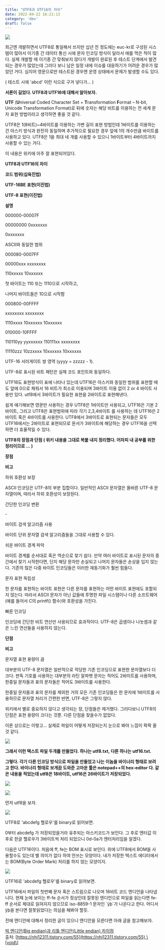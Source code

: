 ```yaml
---
title: "UTF8과 UTF16의 차이"
date: 2022-04-22 16:21:13
category: 'dev'
draft: false
---
```


![](https://blog.kakaocdn.net/dn/qxRUl/btqu1a8l6lH/4ltYvWVzE7vBzKcqzY0Hl0/img.png)

최근엔 개발하면서 UTF8로 통일해서 쓰지만 십년 전 정도에는 euc-kr로 구성된 시스템이 많아서 이기종 간 데이터 통신 시에 문자 인코딩 방식이 달라서 애를 먹은 적이 많다. 실제 개발할 때 이기종 간 맞춰보지 않다가 개발이 완료된 후 테스트 단계에서 발견되는 경우가 많았는데 그러다 보니 남은 일정 내에 이슈를 대응하기가 어려운 경우가 많았던 거다. 심지어 영문으로만 테스트된 경우엔 운영 상태에서 문제가 발생할 수도 있다.

( 테스트 시에 'abcd' 이런 식으로 구겨 넣다가... )

**서론이 길었다. UTF8과 UTF16에 대해서 알아보자.**

**UTF** (**U**niversal Coded Character Set + **T**ransformation **F**ormat – N-bit, Unicode Transformation Format)로 뒤에 숫자는 해당 비트를 이용하는 전 세계 문자 표현 방법이라고 생각하면 좋을 것 같다.

UTF8은 1(8비트)~4바이트를 이용하는 가변 길이 표현 방법인데 1바이트를 이용하는 건 아스키 방식과 완전히 동일하며 추가적으로 필요한 경우 앞에 1의 개수만큼 바이트를 사용하고 있다. UTF8은 1을 최대 네 개를 사용할 수 있으니 1바이트부터 4바이트까지 사용할 수 있는 거다.

이 내용은 위키에 아주 잘 표현되어있다.

**UTF8과 UTF16의 차이**

**코드 범위(****십육진법****)**

**UTF-16BE** **표현(****이진법****)**

**UTF-8 표현(****이진법****)**

**설명**

000000-00007F

00000000 0xxxxxxx

0xxxxxxx

ASCII와 동일한 범위

000080-0007FF

00000xxx xxxxxxxx

110xxxxx 10xxxxxx

첫 바이트는 110 또는 1110으로 시작하고,

나머지 바이트들은 10으로 시작함

000800-00FFFF

xxxxxxxx xxxxxxxx

1110xxxx 10xxxxxx 10xxxxxx

010000-10FFFF

110110yy yyxxxxxx 110111xx xxxxxxxx

11110zzz 10zzxxxx 10xxxxxx 10xxxxxx

UTF-16 서러게이트 쌍 영역 (yyyy = zzzzz - 1).

UTF-8로 표시된 비트 패턴은 실제 코드 포인트와 동일하다.

UTF16도 표현방식이 표에 나타나 있는데 UTF16은 아스키와 동일한 범위를 표현할 때도 앞에 0으로 채워서 16 비트가 최소로 이용되며 3바이트 이용 없이 2 or 4 바이트 사용만 있다. utf8에서 3바이트가 필요한 표현을 2바이트로 표현해낸다.

쉽게 얘기해보면 영문만 사용하는 경우 UTF8은 1바이트만 사용되고, UTF16은 기본 2바이트, 그리고 UTF8은 표현범위에 따라 각기 2,3,4바이트 를 사용하는 데 UTF16은 2바이트 혹은 4바이트를 사용한다. UTF8에서 3바이트로 표현되는 문자들은 모두 UTF16에서는 2바이트로 표현되므로 문서가 3바이트에 해당하는 경우 UTF16을 선택하면 더 효율적일 수 있다.

**UTF8의 장점과 단점 ( 위키 내용을 그대로 복붙 내지 정리했다. 어차피 내 공부를 위한 정리이므로 ... )**

**장점**

**비고**

하위 호환성 보장

ASCII 인코딩은 UTF-8의 부분 집합이다. 일반적인 ASCII 문자열은 올바른 UTF-8 문자열이며, 따라서 하위 호환성이 보장된다.

간단한 인코딩 변환

\-

바이트 검색 알고리즘 사용

바이트 단위 문자열 검색 알고리즘들을 그대로 사용할 수 있다.

쉬운 바이트 경계 파악

바이트 경계를 순서대로 혹은 역순으로 찾기 쉽다. 만약 여러 바이트로 표시된 문자의 중간에서 찾기 시작한다면, 단지 해당 문자만 손실되고 나머지 문자들은 손상을 입지 않는다. 기존의 많은 다중 바이트 인코딩들은 이러한 재동기화가 훨씬 힘들다.

문자 표현 독립성

한 문자를 표현하는 바이트 표현은 다른 문자를 표현하는 어떤 바이트 표현에도 포함되지 않는다. 따라서 ASCII 문자가 아닌 값들에 투명한 파일 시스템이나 다른 소프트웨어(예를 들어서 C의 printf() 함수)와 호환성을 가진다.

빠른 인코딩

인코딩에 간단한 비트 연산만 사용되므로 효과적이다. UTF-8은 곱셈이나 나눗셈과 같은 느린 연산들을 사용하지 않는다.

**단점**

**비고**

문자열 표현 용량이 큼

대부분의 UTF-8 문자열은 일반적으로 적당한 기존 인코딩으로 표현한 문자열보다 더 크다. 판독 기호를 사용하는 대부분의 라틴 알파벳 문자는 적어도 2바이트를 사용하며, 한중일 문자들과 표의 문자들은 적어도 3바이트를 사용한다.

한중일 문자들과 표의 문자를 제외한 거의 모든 기존 인코딩들은 한 문자에 1바이트를 사용하므로 문자열 처리가 간편한 반면, UTF-8은 그렇지 않다.

위키에서 별로 중요하지 않다고 생각되는 장, 단점들은 제거했다. 그러다보니 UTF8의 단점은 표현 용량이 크다는 것뿐. 다른 단점을 찾을수가 없었다.

이론 상으로는 이렇고... 실제로 파일이 어떻게 저장되는지 눈으로 봐야 느낌이 팍팍 올것 같다.

![](https://blog.kakaocdn.net/dn/m8E2O/btqu372MdXv/D5pOGp4h4zKVTuo9riHqu1/img.png)

**그래서 이런 텍스트 파일 두개를 만들었다. 하나는 utf8.txt, 다른 하나는 utf16.txt.**

**그렇다. 각기 다른 인코딩 방식으로 파일을 만들었고 나는 이놈을 바이너리 형태로 보려고 한다. 바이너리 형태로 보게끔 도와준 고마운 툴은 notepad++의 hex-editor 다. 같은 내용을 적었는데 utf8은 18바이트, utf16은 26바이트가 저장되었다.**

![](https://blog.kakaocdn.net/dn/bHMJvU/btqu3zZwYXm/EZyse9Jn39zWSBHAT1ad21/img.png)

![](https://blog.kakaocdn.net/dn/c2NoLN/btqu3AjPzoH/ZrQWXlD2xyO9i8dPoJker1/img.png)

먼저 utf8을 보자.

![](https://blog.kakaocdn.net/dn/cmkKJM/btqu36v1UP6/R2RKVROTBkXKrn4QoxDtK1/img.png)

UTF8로 'abcdefg 헬로우'를 binary로 읽어보면.

0부터 abcdefg 가 저장되었을거라 유추되는 아스키코드가 보인다. 그 후로 엔터값 이후로 한글 헬로우가 3바이트씩 처리 되었으니 0d-0a가 엔터처리임을 알겠다.

다음은 UTF16이다. 처음에 ff, fe는 BOM 표시로 보인다. 위에 UTF8에서 BOM을 사용할수도 있는데 별 의미가 없다 하여 안쓰는 모양이다. 내가 저장한 텍스트 에디터에서는 BOM(Byte Order Mark) 처리를 하지 않는 모양이지.

![](https://blog.kakaocdn.net/dn/bQVQQ5/btqu3rObNqj/EGKwICnDw0iicd0EdtDfik/img.png)

UTF16로 'abcdefg 헬로우'를 binary로 읽어보면.

UTF16에서 파일의 첫번째 문자 혹은 스트림으로 나오며 16비트 코드 엔디언을 나타냅니다. 현재 눈에 보이는 ff-fe 순서가 정상인데 잘못된 엔디언으로 파일을 읽는다면 fe-ff 순서로 제대로 읽혀지지 않으므로 iso-8859-1 문자인 \`ÿþ\`가 나온다고 한다. 어디서 ÿþ을 본다면 잘못읽었다는 의심을 해봐야 할듯.

전에 엔디안에 대해서 정리한 글이 있으니 엔디안을 모른다면 아래 글을 참고해보자.

[빅 엔디안(Big endian)과 리틀 엔디안(Little endian) 차이점](https://nhj12311.tistory.com/55)  
출처: [https://nhj12311.tistory.com/55](https://nhj12311.tistory.com/55) \[void\]
